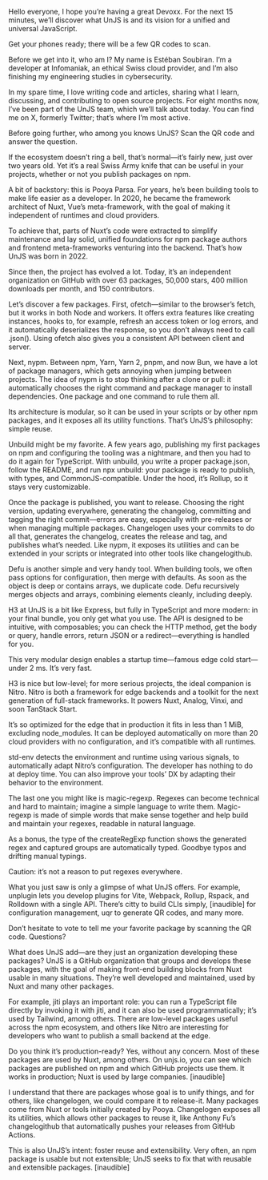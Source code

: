 Hello everyone, I hope you’re having a great Devoxx. For the next 15 minutes, we’ll discover what UnJS is and its vision for a unified and universal JavaScript.

Get your phones ready; there will be a few QR codes to scan.

Before we get into it, who am I? My name is Estéban Soubiran. I’m a developer at Infomaniak, an ethical Swiss cloud provider, and I’m also finishing my engineering studies in cybersecurity.

In my spare time, I love writing code and articles, sharing what I learn, discussing, and contributing to open source projects. For eight months now, I’ve been part of the UnJS team, which we’ll talk about today. You can find me on X, formerly Twitter; that’s where I’m most active.

Before going further, who among you knows UnJS? Scan the QR code and answer the question.

If the ecosystem doesn’t ring a bell, that’s normal—it’s fairly new, just over two years old. Yet it’s a real Swiss Army knife that can be useful in your projects, whether or not you publish packages on npm.

A bit of backstory: this is Pooya Parsa. For years, he’s been building tools to make life easier as a developer. In 2020, he became the framework architect of Nuxt, Vue’s meta-framework, with the goal of making it independent of runtimes and cloud providers.

To achieve that, parts of Nuxt’s code were extracted to simplify maintenance and lay solid, unified foundations for npm package authors and frontend meta-frameworks venturing into the backend. That’s how UnJS was born in 2022.

Since then, the project has evolved a lot. Today, it’s an independent organization on GitHub with over 63 packages, 50,000 stars, 400 million downloads per month, and 150 contributors.

Let’s discover a few packages. First, ofetch—similar to the browser’s fetch, but it works in both Node and workers. It offers extra features like creating instances, hooks to, for example, refresh an access token or log errors, and it automatically deserializes the response, so you don’t always need to call .json(). Using ofetch also gives you a consistent API between client and server.

Next, nypm. Between npm, Yarn, Yarn 2, pnpm, and now Bun, we have a lot of package managers, which gets annoying when jumping between projects. The idea of nypm is to stop thinking after a clone or pull: it automatically chooses the right command and package manager to install dependencies. One package and one command to rule them all.

Its architecture is modular, so it can be used in your scripts or by other npm packages, and it exposes all its utility functions. That’s UnJS’s philosophy: simple reuse.

Unbuild might be my favorite. A few years ago, publishing my first packages on npm and configuring the tooling was a nightmare, and then you had to do it again for TypeScript. With unbuild, you write a proper package.json, follow the README, and run npx unbuild: your package is ready to publish, with types, and CommonJS-compatible. Under the hood, it’s Rollup, so it stays very customizable.

Once the package is published, you want to release. Choosing the right version, updating everywhere, generating the changelog, committing and tagging the right commit—errors are easy, especially with pre-releases or when managing multiple packages. Changelogen uses your commits to do all that, generates the changelog, creates the release and tag, and publishes what’s needed. Like nypm, it exposes its utilities and can be extended in your scripts or integrated into other tools like changelogithub.

Defu is another simple and very handy tool. When building tools, we often pass options for configuration, then merge with defaults. As soon as the object is deep or contains arrays, we duplicate code. Defu recursively merges objects and arrays, combining elements cleanly, including deeply.

H3 at UnJS is a bit like Express, but fully in TypeScript and more modern: in your final bundle, you only get what you use. The API is designed to be intuitive, with composables; you can check the HTTP method, get the body or query, handle errors, return JSON or a redirect—everything is handled for you.

This very modular design enables a startup time—famous edge cold start—under 2 ms. It’s very fast.

H3 is nice but low-level; for more serious projects, the ideal companion is Nitro. Nitro is both a framework for edge backends and a toolkit for the next generation of full-stack frameworks. It powers Nuxt, Analog, Vinxi, and soon TanStack Start.

It’s so optimized for the edge that in production it fits in less than 1 MiB, excluding node_modules. It can be deployed automatically on more than 20 cloud providers with no configuration, and it’s compatible with all runtimes.

std-env detects the environment and runtime using various signals, to automatically adapt Nitro’s configuration. The developer has nothing to do at deploy time. You can also improve your tools’ DX by adapting their behavior to the environment.

The last one you might like is magic-regexp. Regexes can become technical and hard to maintain; imagine a simple language to write them. Magic-regexp is made of simple words that make sense together and help build and maintain your regexes, readable in natural language.

As a bonus, the type of the createRegExp function shows the generated regex and captured groups are automatically typed. Goodbye typos and drifting manual typings.

Caution: it’s not a reason to put regexes everywhere.

What you just saw is only a glimpse of what UnJS offers. For example, unplugin lets you develop plugins for Vite, Webpack, Rollup, Rspack, and Rolldown with a single API. There’s citty to build CLIs simply, [inaudible] for configuration management, uqr to generate QR codes, and many more.

Don’t hesitate to vote to tell me your favorite package by scanning the QR code. Questions?

What does UnJS add—are they just an organization developing these packages? UnJS is a GitHub organization that groups and develops these packages, with the goal of making front-end building blocks from Nuxt usable in many situations. They’re well developed and maintained, used by Nuxt and many other packages.

For example, jiti plays an important role: you can run a TypeScript file directly by invoking it with jiti, and it can also be used programmatically; it’s used by Tailwind, among others. There are low-level packages useful across the npm ecosystem, and others like Nitro are interesting for developers who want to publish a small backend at the edge.

Do you think it’s production-ready? Yes, without any concern. Most of these packages are used by Nuxt, among others. On unjs.io, you can see which packages are published on npm and which GitHub projects use them. It works in production; Nuxt is used by large companies. [inaudible]

I understand that there are packages whose goal is to unify things, and for others, like changelogen, we could compare it to release-it. Many packages come from Nuxt or tools initially created by Pooya. Changelogen exposes all its utilities, which allows other packages to reuse it, like Anthony Fu’s changelogithub that automatically pushes your releases from GitHub Actions.

This is also UnJS’s intent: foster reuse and extensibility. Very often, an npm package is usable but not extensible; UnJS seeks to fix that with reusable and extensible packages. [inaudible]
